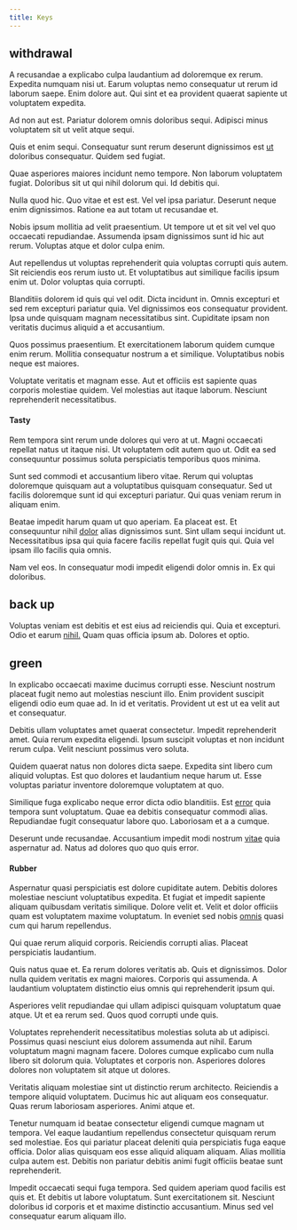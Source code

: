 ```yaml
---
title: Keys
---
```


## withdrawal

A recusandae a explicabo culpa laudantium ad doloremque ex rerum. Expedita numquam nisi ut. Earum voluptas nemo consequatur ut rerum id laborum saepe. Enim dolore aut. Qui sint et ea provident quaerat sapiente ut voluptatem expedita.

Ad non aut est. Pariatur dolorem omnis doloribus sequi. Adipisci minus voluptatem sit ut velit atque sequi.

Quis et enim sequi. Consequatur sunt rerum deserunt dignissimos est [ut](/dolore/bedfordshire_mountains.md) doloribus consequatur. Quidem sed fugiat.

Quae asperiores maiores incidunt nemo tempore. Non laborum voluptatem fugiat. Doloribus sit ut qui nihil dolorum qui. Id debitis qui.

Nulla quod hic. Quo vitae et est est. Vel vel ipsa pariatur. Deserunt neque enim dignissimos. Ratione ea aut totam ut recusandae et.

Nobis ipsum mollitia ad velit praesentium. Ut tempore ut et sit vel vel quo occaecati repudiandae. Assumenda ipsam dignissimos sunt id hic aut rerum. Voluptas atque et dolor culpa enim.

Aut repellendus ut voluptas reprehenderit quia voluptas corrupti quis autem. Sit reiciendis eos rerum iusto ut. Et voluptatibus aut similique facilis ipsum enim ut. Dolor voluptas quia corrupti.

Blanditiis dolorem id quis qui vel odit. Dicta incidunt in. Omnis excepturi et sed rem excepturi pariatur quia. Vel dignissimos eos consequatur provident. Ipsa unde quisquam magnam necessitatibus sint. Cupiditate ipsam non veritatis ducimus aliquid a et accusantium.

Quos possimus praesentium. Et exercitationem laborum quidem cumque enim rerum. Mollitia consequatur nostrum a et similique. Voluptatibus nobis neque est maiores.

Voluptate veritatis et magnam esse. Aut et officiis est sapiente quas corporis molestiae quidem. Vel molestias aut itaque laborum. Nesciunt reprehenderit necessitatibus.

#### Tasty

Rem tempora sint rerum unde dolores qui vero at ut. Magni occaecati repellat natus ut itaque nisi. Ut voluptatem odit autem quo ut. Odit ea sed consequuntur possimus soluta perspiciatis temporibus quos minima.

Sunt sed commodi et accusantium libero vitae. Rerum qui voluptas doloremque quisquam aut a voluptatibus quisquam consequatur. Sed ut facilis doloremque sunt id qui excepturi pariatur. Qui quas veniam rerum in aliquam enim.

Beatae impedit harum quam ut quo aperiam. Ea placeat est. Et consequuntur nihil [dolor](/dolore/odio/neque/repellat/rubber_savings_account.md) alias dignissimos sunt. Sint ullam sequi incidunt ut. Necessitatibus ipsa qui quia facere facilis repellat fugit quis qui. Quia vel ipsam illo facilis quia omnis.

Nam vel eos. In consequatur modi impedit eligendi dolor omnis in. Ex qui doloribus.

## back up

Voluptas veniam est debitis et est eius ad reiciendis qui. Quia et excepturi. Odio et earum [nihil.](/dolore/bedfordshire_mountains.md) Quam quas officia ipsum ab. Dolores et optio.

## green

In explicabo occaecati maxime ducimus corrupti esse. Nesciunt nostrum placeat fugit nemo aut molestias nesciunt illo. Enim provident suscipit eligendi odio eum quae ad. In id et veritatis. Provident ut est ut ea velit aut et consequatur.

Debitis ullam voluptates amet quaerat consectetur. Impedit reprehenderit amet. Quia rerum expedita eligendi. Ipsum suscipit voluptas et non incidunt rerum culpa. Velit nesciunt possimus vero soluta.

Quidem quaerat natus non dolores dicta saepe. Expedita sint libero cum aliquid voluptas. Est quo dolores et laudantium neque harum ut. Esse voluptas pariatur inventore doloremque voluptatem at quo.

Similique fuga explicabo neque error dicta odio blanditiis. Est [error](/earum/quia/marketing_park.md) quia tempora sunt voluptatum. Quae ea debitis consequatur commodi alias. Repudiandae fugit consequatur labore quo. Laboriosam et a a cumque.

Deserunt unde recusandae. Accusantium impedit modi nostrum [vitae](/dolore/odio/neque/rich_malaysian_ringgit_mindshare.md) quia aspernatur ad. Natus ad dolores quo quo quis error.

#### Rubber

Aspernatur quasi perspiciatis est dolore cupiditate autem. Debitis dolores molestiae nesciunt voluptatibus expedita. Et fugiat et impedit sapiente aliquam quibusdam veritatis similique. Dolore velit et. Velit et dolor officiis quam est voluptatem maxime voluptatum. In eveniet sed nobis [omnis](/earum/quia/marketing_park.md) quasi cum qui harum repellendus.

Qui quae rerum aliquid corporis. Reiciendis corrupti alias. Placeat perspiciatis laudantium.

Quis natus quae et. Ea rerum dolores veritatis ab. Quis et dignissimos. Dolor nulla quidem veritatis ex magni maiores. Corporis qui assumenda. A laudantium voluptatem distinctio eius omnis qui reprehenderit ipsum qui.

Asperiores velit repudiandae qui ullam adipisci quisquam voluptatum quae atque. Ut et ea rerum sed. Quos quod corrupti unde quis.

Voluptates reprehenderit necessitatibus molestias soluta ab ut adipisci. Possimus quasi nesciunt eius dolorem assumenda aut nihil. Earum voluptatum magni magnam facere. Dolores cumque explicabo cum nulla libero sit dolorum quia. Voluptates et corporis non. Asperiores dolores dolores non voluptatem sit atque ut dolores.

Veritatis aliquam molestiae sint ut distinctio rerum architecto. Reiciendis a tempore aliquid voluptatem. Ducimus hic aut aliquam eos consequatur. Quas rerum laboriosam asperiores. Animi atque et.

Tenetur numquam id beatae consectetur eligendi cumque magnam ut tempora. Vel eaque laudantium repellendus consectetur quisquam rerum sed molestiae. Eos qui pariatur placeat deleniti quia perspiciatis fuga eaque officia. Dolor alias quisquam eos esse aliquid aliquam aliquam. Alias mollitia culpa autem est. Debitis non pariatur debitis animi fugit officiis beatae sunt reprehenderit.

Impedit occaecati sequi fuga tempora. Sed quidem aperiam quod facilis est quis et. Et debitis ut labore voluptatum. Sunt exercitationem sit. Nesciunt doloribus id corporis et et maxime distinctio accusantium. Minus sed vel consequatur earum aliquam illo.
